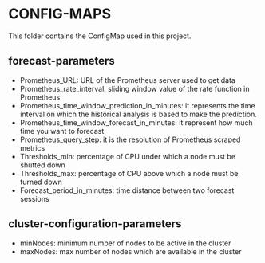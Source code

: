 # CONFIG-MAPS
This folder contains the ConfigMap used in this project.

## forecast-parameters
- Prometheus_URL: URL of the Prometheus server used to get data
- Prometheus_rate_interval: sliding window value of the rate function in Prometheus
- Prometheus_time_window_prediction_in_minutes: it represents the time interval on which the historical analysis is based to make the prediction.
- Prometheus_time_window_forecast_in_minutes: it represent how much time you want to forecast
- Prometheus_query_step: it is the resolution of Prometheus scraped metrics
- Thresholds_min: percentage of CPU under which a node must be shutted down
- Thresholds_max: percentage of CPU above which a node must be turned down
- Forecast_period_in_minutes: time distance between two forecast sessions

## cluster-configuration-parameters

- minNodes: minimum number of nodes to be active in the cluster
- maxNodes: max number of nodes which are available in the cluster